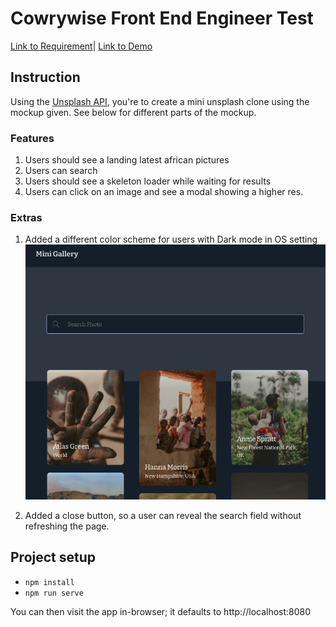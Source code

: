 # Cowrywise Front End Engineer Test

[Link to Requirement](https://www.notion.so/cowrywise/Frontend-Engineer-Test-3a4aeb677c604ca9b41cdac102d2f974)| [Link to Demo](https://mini-gallery.netlify.app/)

## Instruction

Using the [Unsplash API](https://unsplash.com/developers), you're to create a mini unsplash clone using the mockup given. See below for different parts of the mockup.

### Features

1. Users should see a landing latest african pictures
2. Users can search
3. Users should see a skeleton loader while waiting for results
4. Users can click on an image and see a modal showing a higher res.

### Extras

1. Added a different color scheme for users with Dark mode in OS setting
   ![Close-up screenshot of the landing in dark mode](./docs/darkmode.png)

2. Added a close button, so a user can reveal the search field without refreshing the page.

## Project setup

- `npm install`
- `npm run serve`

You can then visit the app in-browser; it defaults to http://localhost:8080

